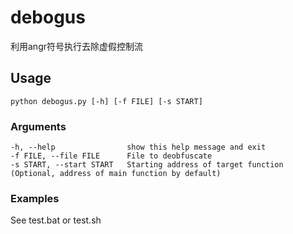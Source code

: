 # debogus
利用angr符号执行去除虚假控制流
## Usage
```
python debogus.py [-h] [-f FILE] [-s START]
```

### Arguments
```
-h, --help                show this help message and exit
-f FILE, --file FILE      File to deobfuscate
-s START, --start START   Starting address of target function (Optional, address of main function by default)
```

### Examples
See test.bat or test.sh
